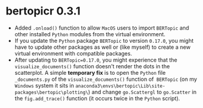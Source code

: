 # bertopicr 0.3.1

* Added `.onload()` function to allow `MacOS` users to import `BERTopic` and other installed `Python` modules from the virtual environment.
* If you update the `Python` package `BERTopic` to version `0.17.0`, you might have to update other packages as well or (like myself) to create a new virtual environment with compatible packages.
* After updating to `BERTopic=0.17.0`, you might experience that the `visualize_documents()` function doesn't render the dots in the scatterplot. A simple **temporary fix** is to open the `Python` file `_documents.py` of the `visualize_documents()` function of` BERTopic` (on my `Windows` system it sits in `anaconda3\envs\bertopic\Lib\site-packages\bertopic\plotting\`) and change `go.Scattergl` to `go.Scatter` in the `fig.add_trace()` function (it occurs twice in the `Python` script).

